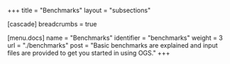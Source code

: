 +++
title = "Benchmarks"
layout = "subsections"

[cascade]
breadcrumbs = true

[menu.docs]
name = "Benchmarks"
identifier = "benchmarks"
weight = 3
url = "./benchmarks"
post = "Basic benchmarks are explained and input files are provided to get you started in using OGS."
+++

